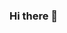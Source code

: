 ### Hi there 👋

<!--
**raghavendra17/raghavendra17** is a ✨ _special_ ✨ repository because its `README.md` (this file) appears on your GitHub profile.

Here are some ideas to get you started:

  👋 Hi, I’m @raghavendra
- 🔭 Check me out on Linkedin: https://www.linkedin.com/in/raghavendra-reddy-733995164/
- 🌱 I’m currently working on MachineLearning,DeepLearning,NLP projects
- 📫 How to reach me: drop an email to raghavendrareddy738@gmail.com 
-->
